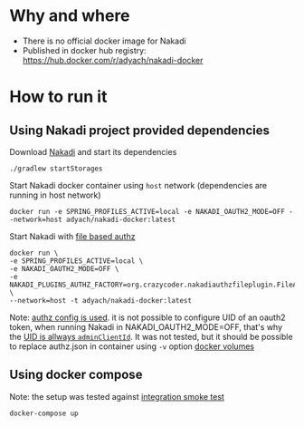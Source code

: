 # Why and where
- There is no official docker image for Nakadi
- Published in docker hub registry: https://hub.docker.com/r/adyach/nakadi-docker

# How to run it
## Using Nakadi project provided dependencies
Download [Nakadi](https://github.com/zalando/nakadi/releases) and start its dependencies
```
./gradlew startStorages
```
Start Nakadi docker container using `host` network (dependencies are running in host network)
```
docker run -e SPRING_PROFILES_ACTIVE=local -e NAKADI_OAUTH2_MODE=OFF --network=host adyach/nakadi-docker:latest
```

Start Nakadi with [file based authz](https://github.com/adyach/nakadi-authz-file-plugin)
```
docker run \
-e SPRING_PROFILES_ACTIVE=local \
-e NAKADI_OAUTH2_MODE=OFF \
-e NAKADI_PLUGINS_AUTHZ_FACTORY=org.crazycoder.nakadiauthzfileplugin.FileAuthorizationServiceFactory \
--network=host -t adyach/nakadi-docker:latest
```
Note: [authz config is used](https://github.com/adyach/nakadi-docker/blob/master/data/authz.json). it is not possible to configure UID of an oauth2 token, when running Nakadi in NAKADI_OAUTH2_MODE=OFF, that's why the [UID is allways `adminClientId`](https://github.com/zalando/nakadi/blob/effb2ed7e95bd329ab73ce06b2857aa57510e539/src/main/java/org/zalando/nakadi/security/ClientResolver.java#L27).
It was not tested, but it should be possible to replace authz.json in container using `-v` option [docker volumes](https://docs.docker.com/storage/volumes)

## Using docker compose
Note: the setup was tested against [integration smoke test](https://github.com/zalando/nakadi/blob/167c0c1206b83128f5ec16b5808d54ec20c75c82/src/acceptance-test/java/org/zalando/nakadi/webservice/UserJourneyAT.java)
```
docker-compose up
```
